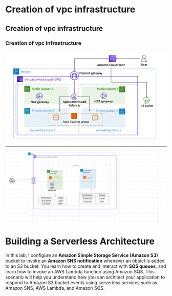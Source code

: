 # Creation of vpc infrastructure
## Creation of vpc infrastructure
### Creation of vpc infrastructure
![Network Architecture](https://github.com/Efavour99/IMAGES/blob/main/image.png)
![Vpc diagram](https://github.com/EmilyKathure/IMAGES/blob/main/VPC%20Network.png)

# Building a Serverless Architecture
In this lab, I configure an **Amazon Simple Storage Service (Amazon S3)** bucket to invoke an **Amazon SNS notification** 
whenever an object is added to an S3 bucket. You learn how to create and interact with **SQS queues**, 
and learn how to invoke an AWS Lambda function using Amazon SQS. 
This scenario will help you understand how you can architect your application to respond to Amazon S3 bucket events
 using serverless services such as Amazon SNS, AWS Lambda, and Amazon SQS.
